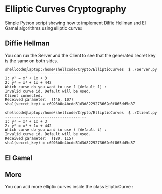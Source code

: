 # Elliptic Curves Cryptography
Simple Python script showing how to implement Diffie Hellman and El Gamal algorithms using elliptic curves

## Diffie Hellman

You can run the Server and the Client to see that the generated secret key is the same on both sides.

```
shellcode@laptop:/home/shellcode/Crypto/EllipticCurves  $ ./Server.py
-------------------------------------
1: y² = x³ + 1x + 3
2: y² = x³ + 1x + 442
Which curve do you want to use ? [default 1] : 
Invalid curve id. Default will be used.
Client connected.
Received parameter:  (446, 107)
sha1(secret_key) = c6996b0e4bcdd51d3d8229273662e0f865dd5d87
```

```
shellcode@laptop:/home/shellcode/Crypto/EllipticCurves  $ ./Client.py
-------------------------------------
1: y² = x³ + 1x + 3
2: y² = x³ + 1x + 442
Which curve do you want to use ? [default 1] : 
Invalid curve id. Default will be used.
Received parameter:  (180, 115)
sha1(secret_key) = c6996b0e4bcdd51d3d8229273662e0f865dd5d87
```


## El Gamal

## More

You can add more elliptic curves inside the class EllipticCurve :
